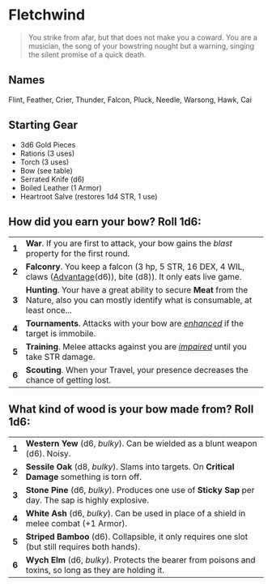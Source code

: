 # Fletchwind

> You strike from afar, but that does not make you a coward. You are a musician, the song of your bowstring nought but a warning, singing the silent promise of a quick death.

## Names

Flint, Feather, Crier, Thunder, Falcon, Pluck, Needle, Warsong, Hawk, Cai

## Starting Gear

- 3d6 Gold Pieces
- Rations (3 uses)
- Torch (3 uses)
- Bow (see table)
- Serrated Knife (d6)
- Boiled Leather (1 Armor)
- Heartroot Salve (restores 1d4 STR, 1 use)

## How did you earn your bow? Roll 1d6:

|       |                                                                                                                                                                      |
| ----- | -----------------------------------------------------------------------------------------------------------------------------------------                            |
| **1** | **War**. If you are first to attack, your bow gains the _blast_ property for the first round.                                                                        |
| **2** | **Falconry**. You keep a falcon (3 hp, 5 STR, 16 DEX, 4 WIL, claws ([Advantage](/core-rules.md#advantage-and-disadvantage)(d6)), bite (d8)). It only eats live game. |
| **3** | **Hunting**. Your have a great ability to secure **Meat** from the Nature, also you can mostly identify what is consumable, at least once...                         |
| **4** | **Tournaments**. Attacks with your bow are [_enhanced_](/core-rules.md#advantage-and-disadvantage) if the target is immobile.                                        |
| **5** | **Training**. Melee attacks against you are [_impaired_](/core-rules.md#advantage-and-disadvantage) until you take STR damage.                                       |
| **6** | **Scouting**. When your Travel, your presence decreases the chance of getting lost.                                                                                  |

## What kind of wood is your bow made from? Roll 1d6:

|       |                                                                                                          |
| ----- | -------------------------------------------------------------------------------------------------------- |
| **1** | **Western Yew** (d6, _bulky_). Can be wielded as a blunt weapon (d6). Noisy.                             |
| **2** | **Sessile Oak** (d8, _bulky_). Slams into targets. On **Critical Damage** something is torn off.         |
| **3** | **Stone Pine** (d6, _bulky_). Produces one use of **Sticky Sap** per day. The sap is highly explosive.   |
| **4** | **White Ash** (d6, _bulky_). Can be used in place of a shield in melee combat (+1 Armor).                |
| **5** | **Striped Bamboo** (d6). Collapsible, it only requires one slot (but still requires both hands).         |
| **6** | **Wych Elm** (d6, _bulky_). Protects the bearer from poisons and toxins, so long as they are holding it. |
